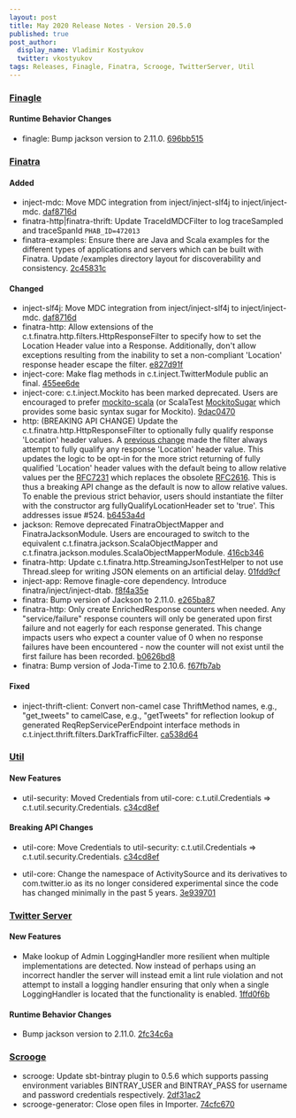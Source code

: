 ```yaml
---
layout: post
title: May 2020 Release Notes - Version 20.5.0
published: true
post_author:
  display_name: Vladimir Kostyukov
  twitter: vkostyukov
tags: Releases, Finagle, Finatra, Scrooge, TwitterServer, Util
---
```


### [Finagle](https://github.com/twitter/finagle/)

#### Runtime Behavior Changes

-   finagle: Bump jackson version to 2.11.0. [696bb515](https://github.com/twitter/finagle/commit/696bb5158d667e0029f9cb1b9dce08fdd1a5de1c)

### [Finatra](https://github.com/twitter/finatra/)

#### Added

-   inject-mdc: Move MDC integration from inject/inject-slf4j to inject/inject-mdc.
    [daf8716d](https://github.com/twitter/finatra/commit/daf8716d2833854cc5c80b7a521897ae908a1273)
-   finatra-http|finatra-thrift: Update TraceIdMDCFilter to log traceSampled and traceSpanId
    `PHAB_ID=472013`
-   finatra-examples: Ensure there are Java and Scala examples for the different
    types of applications and servers which can be built with Finatra. Update /examples
    directory layout for discoverability and consistency. [2c45831c](https://github.com/twitter/finatra/commit/2c45831c2ae86f369540bad0ebf66b8a87b4c3bc)

#### Changed

-   inject-slf4j: Move MDC integration from inject/inject-slf4j to inject/inject-mdc.
    [daf8716d](https://github.com/twitter/finatra/commit/daf8716d2833854cc5c80b7a521897ae908a1273)
-   finatra-http: Allow extensions of the c.t.finatra.http.filters.HttpResponseFilter
    to specify how to set the Location Header value into a Response. Additionally, don't
    allow exceptions resulting from the inability to set a non-compliant 'Location' response
    header escape the filter. [e827d91f](https://github.com/twitter/finatra/commit/e827d91f1c46118d72334fddc6ceb0d2d5c44e9d)
-   inject-core: Make flag methods in c.t.inject.TwitterModule public an final. [455ee6de](https://github.com/twitter/finatra/commit/455ee6deeb8da39b4460cad611dba91293992c5e)
-   inject-core: c.t.inject.Mockito has been marked deprecated. Users are encouraged to prefer
    [mockito-scala](https://github.com/mockito/mockito-scala) (or ScalaTest [MockitoSugar](http://doc.scalatest.org/3.1.1/#org.scalatest.mock.MockitoSugar)
    which provides some basic syntax sugar for Mockito). [9dac0470](https://github.com/twitter/finatra/commit/9dac0470b79c6dc857545f04a318d7449b518bcc)
-   http: (BREAKING API CHANGE) Update the c.t.finatra.http.HttpResponseFilter to optionally fully
    qualify response 'Location' header values. A [previous change](https://github.com/twitter/finatra/commit/ff9acc9fbf4e89b532df9daf2b9cba6d90b2df96)
    made the filter always attempt to fully qualify any response 'Location' header value. This updates
    the logic to be opt-in for the more strict returning of fully qualified 'Location' header values with
    the default being to allow relative values per the [RFC7231](https://tools.ietf.org/html/rfc7231#section-7.1.2)
    which replaces the obsolete [RFC2616](https://tools.ietf.org/html/rfc2616#section-14.30). This is
    thus a breaking API change as the default is now to allow relative values. To enable the previous
    strict behavior, users should instantiate the filter with the constructor arg fullyQualifyLocationHeader
    set to 'true'. This addresses issue \#524. [b6453a4d](https://github.com/twitter/finatra/commit/b6453a4d0b047e965b5d43f319d028739b80d5d3)
-   jackson: Remove deprecated FinatraObjectMapper and FinatraJacksonModule. Users are encouraged
    to switch to the equivalent c.t.finatra.jackson.ScalaObjectMapper and
    c.t.finatra.jackson.modules.ScalaObjectMapperModule. [416cb346](https://github.com/twitter/finatra/commit/416cb3467c88e26704d695c1d6b8176172afa9c4)
-   finatra-http: Update c.t.finatra.http.StreamingJsonTestHelper to not use Thread.sleep for
    writing JSON elements on an artificial delay. [01fdd9cf](https://github.com/twitter/finatra/commit/01fdd9cfb3c877fe226085bf411f42ae08420e5d)
-   inject-app: Remove finagle-core dependency. Introduce finatra/inject/inject-dtab.
    [f8f4a35e](https://github.com/twitter/finatra/commit/f8f4a35ef95669d5a0c8d7091d9bb72675fea9db)
-   finatra: Bump version of Jackson to 2.11.0. [e265ba87](https://github.com/twitter/finatra/commit/e265ba87c5ff6cecc88b65dd050e0cf1a23df698)
-   finatra-http: Only create EnrichedResponse counters when needed. Any "service/failure"
    response counters will only be generated upon first failure and not eagerly for each
    response generated. This change impacts users who expect a counter value of 0 when no
    response failures have been encountered - now the counter will not exist until the first
    failure has been recorded. [b0626bd8](https://github.com/twitter/finatra/commit/b0626bd82ac2371be437b8f049511efa6edce83b)
-   finatra: Bump version of Joda-Time to 2.10.6. [f67fb7ab](https://github.com/twitter/finatra/commit/f67fb7abbe1992c83b7583993617cb64d4bd3a17)

#### Fixed

-   inject-thrift-client: Convert non-camel case ThriftMethod names, e.g., "get\_tweets" to
    camelCase, e.g., "getTweets" for reflection lookup of generated ReqRepServicePerEndpoint
    interface methods in c.t.inject.thrift.filters.DarkTrafficFilter. [ca538d64](https://github.com/twitter/finatra/commit/ca538d643c9ad5328441a80d9c4d666c946d36a7)

### [Util](https://github.com/twitter/util/)

#### New Features

-   util-security: Moved Credentials from util-core: c.t.util.Credentials =&gt; c.t.util.security.Credentials. [c34cd8ef](https://github.com/twitter/util/commit/c34cd8ef0a7fc16217035c02202de0ff5a962f79)

#### Breaking API Changes

-   util-core: Move Credentials to util-security:  c.t.util.Credentials =&gt; c.t.util.security.Credentials. [c34cd8ef](https://github.com/twitter/util/commit/c34cd8ef0a7fc16217035c02202de0ff5a962f79)

-   util-core: Change the namespace of ActivitySource and its derivatives to com.twitter.io as its no longer considered experimental since the code has changed minimally in the past 5 years. [3e939701](https://github.com/twitter/util/commit/3e939701d61b6678c3e6338853c9a48ceb8ce3c1)

### [Twitter Server](https://github.com/twitter/twitter-server/)

#### New Features

-   Make lookup of Admin LoggingHandler more resilient when multiple implementations are detected.
    Now instead of perhaps using an incorrect handler the server will instead emit a lint rule violation
    and not attempt to install a logging handler ensuring that only when a single LoggingHandler
    is located that the functionality is enabled. [1ffd0f6b](https://github.com/twitter/twitter-server/commit/1ffd0f6b62a95c46b2d095487db0cc4401a0d0ba)

#### Runtime Behavior Changes

-   Bump jackson version to 2.11.0. [2fc34c6a](https://github.com/twitter/twitter-server/commit/2fc34c6abc04b52e1e4da93aae8425ba406bccfc)

### [Scrooge](https://github.com/twitter/scrooge/)

-   scrooge: Update sbt-bintray plugin to 0.5.6 which supports passing environment
    variables BINTRAY\_USER and BINTRAY\_PASS for username and password credentials
    respectively. [2df31ac2](https://github.com/twitter/scrooge/commit/2df31ac29c663a47013ede77cd3d07fc017c6bc7)
-   scrooge-generator: Close open files in Importer. [74cfc670](https://github.com/twitter/scrooge/commit/74cfc6706f9fa165ec9609d4ae3886e910460762)
